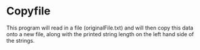 # Copyfile
This program will read in a file (originalFile.txt) and will then copy this data onto a new file, along with the printed string length on the left hand side of the strings.
